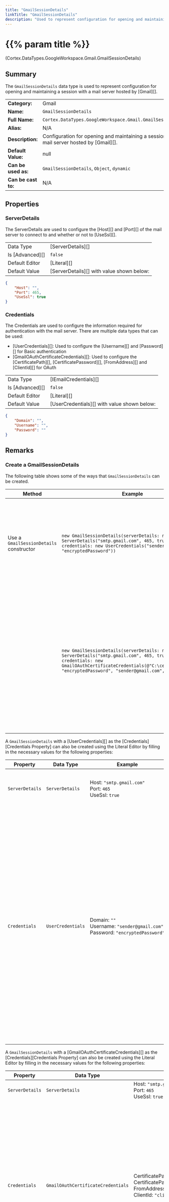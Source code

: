 ```yaml
---
title: "GmailSessionDetails"
linkTitle: "GmailSessionDetails"
description: "Used to represent configuration for opening and maintaining a session with a mail server hosted by Gmail."
---
```


# {{% param title %}}

<p class="namespace">(Cortex.DataTypes.GoogleWorkspace.Gmail.GmailSessionDetails)</p>

## Summary

The `GmailSessionDetails` data type is used to represent configuration for opening and maintaining a session with a mail server hosted by [Gmail][].

| | |
|-|-|
| **Category:**          | Gmail                                                  |
| **Name:**              | `GmailSessionDetails`                             |
| **Full Name:**         | `Cortex.DataTypes.GoogleWorkspace.Gmail.GmailSessionDetails`      |
| **Alias:**             | N/A                                                    |
| **Description:**       | Configuration for opening and maintaining a session with a mail server hosted by [Gmail][]. |
| **Default Value:**     | null                                                   |
| **Can be used as:**    | `GmailSessionDetails`, `Object`, `dynamic`        |
| **Can be cast to:**    | N/A                                                    |

## Properties

### ServerDetails

The ServerDetails are used to configure the [Host][] and [Port][] of the mail server to connect to and whether or not to [UseSsl][].

| | |
|--------------------|---------------------------|
| Data Type | [ServerDetails][] |
| Is [Advanced][] | `false` |
| Default Editor | [Literal][] |
| Default Value | [ServerDetails][] with value shown below: |

```json
{ 
    "Host": "",
    "Port": 465,
    "UseSsl": true
}
```

### Credentials

The Credentials are used to configure the information required for authentication with the mail server. There are multiple data types that can be used:

- [UserCredentials][]: Used to configure the [Username][] and [Password][] for Basic authentication
- [GmailOAuthCertificateCredentials][]: Used to configure the [CertificatePath][], [CertificatePassword][], [FromAddress][] and [ClientId][] for OAuth

| | |
|--------------------|---------------------------|
| Data Type | [IEmailCredentials][] |
| Is [Advanced][] | `false` |
| Default Editor | [Literal][] |
| Default Value | [UserCredentials][] with value shown below: |

```json
{ 
    "Domain": "",
    "Username": "",
    "Password": ""
}
```

## Remarks

### Create a GmailSessionDetails

The following table shows some of the ways that `GmailSessionDetails` can be created.

| Method | Example | Result | Editor&nbsp;Support | Notes |
|-|-|-|-|-|
| Use a `GmailSessionDetails` constructor | `new GmailSessionDetails(serverDetails: new ServerDetails("smtp.gmail.com", 465, true), credentials: new UserCredentials("sender@gmail.com", "encryptedPassword"))` | `{"ServerDetails": {"Host": "smtp.gmail.com", "Port": 465, "UseSsl": true}, "Credentials": {"Domain": null, "Username": "sender@gmail.com", "Password": "encryptedPassword"}}` | Expression | The [Password][] property in the [UserCredentials][] can be the password associated with the username (if the account is associated with a Google Workspace with access enabled for less secure apps) or an app password, for more information, see [Setting up an app password for a Gmail account][].<br><br>The [Password][] property must be encrypted, for more information on how to encrypt the password, see [EncryptedText][]. |
| | `new GmailSessionDetails(serverDetails: new ServerDetails("smtp.gmail.com", 465, true), credentials: new GmailOAuthCertificateCredentials(@"C:\certificate.p12", "encryptedPassword", "sender@gmail.com", "clientId")` | `{"ServerDetails": {"Host": "smtp.gmail.com", "Port": 465, "UseSsl": true}, "Credentials": {"CertificatePath": "C:\\certificate.p12", "CertificatePassword": "encryptedPassword", "FromAddress": "sender@gmail.com", "ClientId": "clientId"}}` | Expression | The [CertificatePath][] in the [GmailOAuthCertificateCredentials][] is a path pointing to a certificate accessible from the server executing the flow.<br><br>For information on:<ul><li>What each of the properties in the [GmailOAuthCertificateCredentials][] needs to be, see [GmailOAuthCertificateCredentials][]</li><li>How to set up the [Gmail][] account so that this authentication mechanism can be used, see [Setting up a Gmail account for OAuth authentication][]</li></ul>The [CertificatePassword][] property  must be encrypted, for more information on how to encrypt the password, see [EncryptedText][]. |

A `GmailSessionDetails` with a [UserCredentials][] as the [Credentials][Credentials Property] can also be created using the Literal Editor by filling in the necessary values for the following properties:

| Property | Data Type | Example | Notes |
|-|-|-|-|
| `ServerDetails` | `ServerDetails` | Host:&nbsp;`"smtp.gmail.com"`<br>Port:&nbsp;`465`<br>UseSsl:&nbsp;`true` | The [ServerDetails][ServerDetails Property] that are used to connect to the server. |
| `Credentials` | `UserCredentials` | Domain:&nbsp;`""`<br>Username:&nbsp;`"sender@gmail.com"`<br>Password:&nbsp;`"encryptedPassword"` | The [Credentials][Credentials Property] that are used for authentication on the server.<br><br>The [Password][] property in the [UserCredentials][] can be the password associated with the username (if the account is associated with a Google Workspace with access enabled for less secure apps) or an app password, for more information, see [Setting up an app password for a Gmail account][].<br><br>The [Password][] property must be encrypted, for more information on how to encrypt the password, see [EncryptedText][]. |

A `GmailSessionDetails` with a [GmailOAuthCertificateCredentials][] as the [Credentials][Credentials Property] can also be created using the Literal Editor by filling in the necessary values for the following properties:

| Property | Data Type | Example | Notes |
|-|-|-|-|
| `ServerDetails` | `ServerDetails` | Host:&nbsp;`"smtp.gmail.com"`<br>Port:&nbsp;`465`<br>UseSsl:&nbsp;`true` | The [ServerDetails][ServerDetails Property] that are used to connect to the server. |
| `Credentials` | `GmailOAuthCertificateCredentials` | CertificatePath:&nbsp;`$@"C:\certificate.p12"`<br>CertificatePassword:&nbsp;`"encryptedPassword"`<br>FromAddress:&nbsp;`"sender@gmail.com"`<br>ClientId:&nbsp;`"clientId"` | The [Credentials][Credentials Property] that are used for authentication on the server.<br><br>The [CertificatePath][] in the [GmailOAuthCertificateCredentials][] is a path pointing to a certificate which must be accessible from the server executing the flow.<br><br>For information on:<ul><li>What each of the properties in the [GmailOAuthCertificateCredentials][] needs to be, see [GmailOAuthCertificateCredentials][]</li><li>How to set up the [Gmail][] account so that this authentication mechanism can be used, see [Setting up a Gmail account for OAuth authentication][]</li></ul>The [CertificatePassword][] property  must be encrypted, for more information on how to encrypt the password, see [EncryptedText][].|

### Convert GmailSessionDetails to Text

| Method | Example | Result | Editor&nbsp;Support | Notes |
|-|-|-|-|-|
| Use `Convert Object To Json` block | where `Object` property has a value of `{"ServerDetails": {"Host": "smtp.gmail.com", "Port": 465, "UseSsl": true}, "Credentials": {"Domain": null, "Username": "sender@gmail.com", "Password": "encryptedPassword"}}` | `"{\r\n  \"ServerDetails\": {\r\n    \"Host\": \"smtp.gmail.com\",\r\n    \"Port\": 465,\r\n    \"UseSsl\": true\r\n  },\r\n  \"Credentials\": {\r\n    \"Domain\": null,\r\n    \"Username\": \"sender@gmail.com\",\r\n    \"Password\": \"encryptedPassword\"\r\n  }\r\n}"` | N/A  | See [Convert Object To Json][] |

### Property Editor Support

- The Expression Editor is available for [Input][] properties where the data type is `GmailSessionDetails`.
- The Literal Editor is available for [Input][] properties where the data type is `GmailSessionDetails`.
- The Variable Editor is available for [Input][], [InputOutput][] and [Output][] properties where the data type is `GmailSessionDetails`.

### Known Limitations

None

## See Also

### Related Data Types

- [EncryptedText][]
- [GmailOAuthCertificateCredentials][]
- [ServerDetails][]
- [UserCredentials][]

### Related Concepts

- [Working with Email][]

### External Documentation

None

[ServerDetails Property]: {{< ref "#serverdetails" >}}
[Credentials Property]: {{< ref "#credentials" >}}

[Input]: {{< url "Cortex.Reference.Concepts.Fundamentals.Blocks.BlockProperties.WhatIsABlockProperty.Input" >}}
[Output]: {{< url "Cortex.Reference.Concepts.Fundamentals.Blocks.BlockProperties.WhatIsABlockProperty.Output" >}}
[InputOutput]: {{< url "Cortex.Reference.Concepts.Fundamentals.Blocks.BlockProperties.WhatIsABlockProperty.InputOutput" >}}
[Literal]: {{< url "Cortex.Reference.Concepts.Fundamentals.Blocks.BlockProperties.PropertyEditors.LiteralEditor.MainDoc" >}}
[Advanced]: {{< url "Cortex.Reference.Concepts.Fundamentals.Blocks.BlockProperties.AdvancedProperties.MainDoc" >}}

[EncryptedText]: {{< url "Cortex.Reference.DataTypes.Text.EncryptedText.MainDoc" >}}

[ServerDetails]: {{< url "Cortex.Reference.DataTypes.SessionDetails.ServerDetails.MainDoc" >}}
[Host]: {{< url "Cortex.Reference.DataTypes.SessionDetails.ServerDetails.Host" >}}
[Port]: {{< url "Cortex.Reference.DataTypes.SessionDetails.ServerDetails.Port" >}}
[UseSsl]: {{< url "Cortex.Reference.DataTypes.SessionDetails.ServerDetails.UseSsl" >}}

[IEmailCredentials]: {{< url "Cortex.Reference.DataTypes.Email.Authentication.IEmailCredentials.MainDoc" >}}

[UserCredentials]: {{< url "Cortex.Reference.DataTypes.Credentials.UserCredentials.MainDoc" >}}
[Username]: {{< url "Cortex.Reference.DataTypes.Credentials.UserCredentials.Username" >}}
[Password]: {{< url "Cortex.Reference.DataTypes.Credentials.UserCredentials.Password" >}}

[GmailOAuthCertificateCredentials]: {{< url "Cortex.Reference.DataTypes.GoogleWorkspace.Gmail.Authentication.OAuth.GmailOAuthCertificateCredentials.MainDoc" >}}
[CertificatePath]: {{< url "Cortex.Reference.DataTypes.GoogleWorkspace.Gmail.Authentication.OAuth.GmailOAuthCertificateCredentials.CertificatePath" >}}
[CertificatePassword]: {{< url "Cortex.Reference.DataTypes.GoogleWorkspace.Gmail.Authentication.OAuth.GmailOAuthCertificateCredentials.CertificatePassword" >}}
[FromAddress]: {{< url "Cortex.Reference.DataTypes.GoogleWorkspace.Gmail.Authentication.OAuth.GmailOAuthCertificateCredentials.FromAddress" >}}
[ClientId]: {{< url "Cortex.Reference.DataTypes.GoogleWorkspace.Gmail.Authentication.OAuth.GmailOAuthCertificateCredentials.ClientId" >}}

[Convert Object To Json]: {{< url "Cortex.Reference.Blocks.Json.ConvertJson.ConvertObjectToJson.MainDoc" >}}

[Working with Email]: {{< url "Cortex.Reference.Concepts.WorkingWith.Email.MainDoc" >}}
[Setting up an app password for a Gmail account]: {{< url "Cortex.Reference.Concepts.WorkingWith.Email.Authentication.SettingUpAppPassword" >}}
[Setting up a Gmail account for OAuth authentication]: {{< url "Cortex.Reference.Concepts.WorkingWith.Email.Authentication.SettingUpOAuthGmail" >}}

[Gmail]: {{< url "Cortex.Reference.Glossary.F-J.Gmail" >}}
